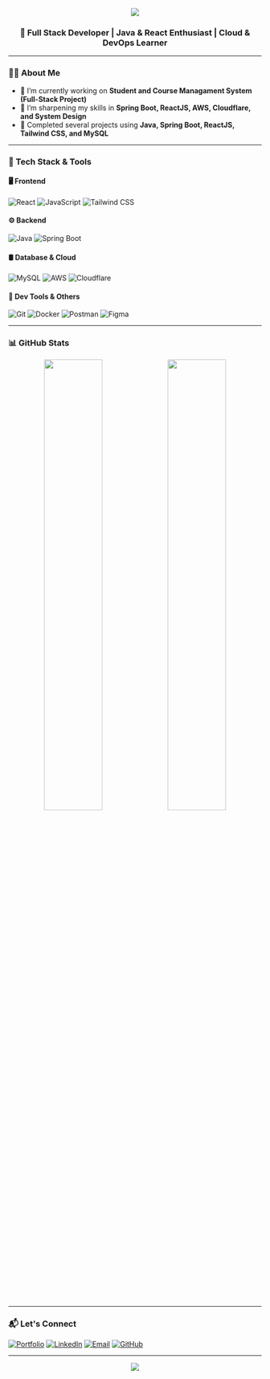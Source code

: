 <p align="center">
  <img src="https://capsule-render.vercel.app/api?type=waving&color=8e44ad&height=200&section=header&text=Hi%20👋,%20I'm%20Geethanga%20Dissanayake&fontSize=40&fontAlign=center&fontColor=ffffff" />
</p>

<h3 align="center">🚀 Full Stack Developer | Java & React Enthusiast | Cloud & DevOps Learner</h3>

---

### 👨‍💻 About Me

- 🔭 I’m currently working on **Student and Course Managament System (Full-Stack Project)**
- 🌱 I’m sharpening my skills in **Spring Boot, ReactJS, AWS, Cloudflare, and System Design**
- 💼 Completed several projects using **Java, Spring Boot, ReactJS, Tailwind CSS, and MySQL**
<!-- 📚 Actively learning about **Microservices, Docker, and Kubernetes**
- 👯 I’m looking to collaborate on **open-source projects and real-world SaaS applications**
- 🛠️ Tools I Use: `VS Code`, `IntelliJ IDEA`, `Postman`, `Git`, `Docker` -->

---

### 🧰 Tech Stack & Tools

#### 🖥️ Frontend
![React](https://img.shields.io/badge/-React-20232A?style=for-the-badge&logo=react&logoColor=61DAFB)
![JavaScript](https://img.shields.io/badge/-JavaScript-F7DF1E?style=for-the-badge&logo=javascript&logoColor=000)
![Tailwind CSS](https://img.shields.io/badge/-TailwindCSS-38B2AC?style=for-the-badge&logo=tailwind-css&logoColor=fff)

#### ⚙️ Backend
![Java](https://img.shields.io/badge/-Java-007396?style=for-the-badge&logo=java&logoColor=fff)
![Spring Boot](https://img.shields.io/badge/Spring_Boot-6DB33F?style=for-the-badge&logo=springboot&logoColor=white)

#### 🛢️ Database & Cloud
![MySQL](https://img.shields.io/badge/-MySQL-4479A1?style=for-the-badge&logo=mysql&logoColor=fff)
![AWS](https://img.shields.io/badge/-AWS-232F3E?style=for-the-badge&logo=amazonaws&logoColor=orange)
![Cloudflare](https://img.shields.io/badge/-Cloudflare-F38020?style=for-the-badge&logo=cloudflare&logoColor=white)

#### 🧪 Dev Tools & Others
![Git](https://img.shields.io/badge/-Git-F05032?style=for-the-badge&logo=git&logoColor=white)
![Docker](https://img.shields.io/badge/-Docker-2496ED?style=for-the-badge&logo=docker&logoColor=white)
![Postman](https://img.shields.io/badge/-Postman-FF6C37?style=for-the-badge&logo=postman&logoColor=white)
![Figma](https://img.shields.io/badge/-Figma-F24E1E?style=for-the-badge&logo=figma&logoColor=white)

---

### 📊 GitHub Stats

<p align="center">
  <img src="https://github-readme-stats.vercel.app/api?username=geethanga12&show_icons=true&theme=react" width="48%" />
  <img src="https://github-readme-streak-stats.herokuapp.com/?user=geethanga12&theme=react" width="48%" />
</p>

---

### 📬 Let's Connect

[![Portfolio](https://img.shields.io/badge/-Portfolio-8e44ad?style=for-the-badge&logo=vercel&logoColor=white)](https://geethanga.me)
[![LinkedIn](https://img.shields.io/badge/-LinkedIn-8e44ad?style=for-the-badge&logo=linkedin&logoColor=white)](https://linkedin.com/in/geethanga-dissanayake)
[![Email](https://img.shields.io/badge/-Email-8e44ad?style=for-the-badge&logo=gmail&logoColor=white)](mailto:dissanayakegeethanga@gmail.com)
[![GitHub](https://img.shields.io/badge/-GitHub-8e44ad?style=for-the-badge&logo=github&logoColor=white)](https://github.com/geethanga12)

---

<p align="center">
  <img src="https://capsule-render.vercel.app/api?type=waving&color=8e44ad&height=120&section=footer"/>
</p>
